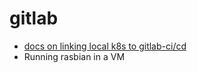 # gitlab

- [docs on linking local k8s to gitlab-ci/cd](https://www.digitalocean.com/community/questions/adding-kubernetes-cluster-to-our-private-gitlab-server)
- Running rasbian in a VM